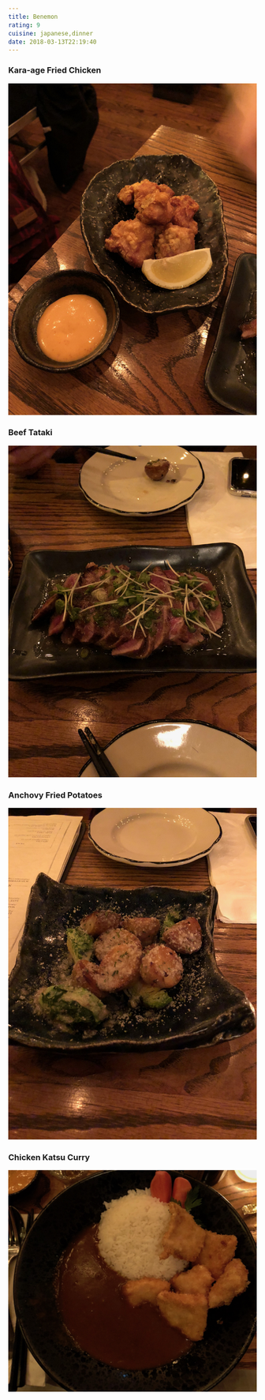```yaml
---
title: Benemon
rating: 9
cuisine: japanese,dinner
date: 2018-03-13T22:19:40
---
```


### Kara-age Fried Chicken
![Kara-age Fried Chicken](./picture1.jpg)
### Beef Tataki
![Beef Tataki](./picture2.jpg)
### Anchovy Fried Potatoes
![Anchovy Fried Potatoes](./picture3.jpg)
### Chicken Katsu Curry
![Chicken Katsu Curry](./picture.jpg)
